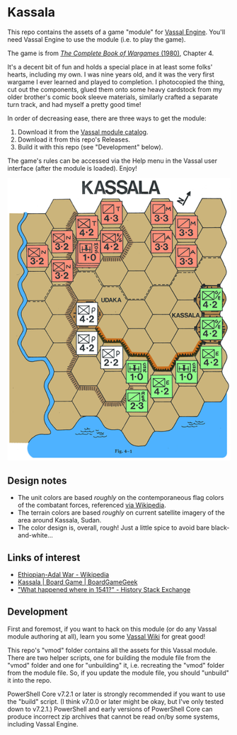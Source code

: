 # Kassala

This repo contains the assets of a game "module" for [Vassal Engine](https://vassalengine.org/). You'll need Vassal Engine to use the module (i.e. to play the game).

The game is from [_The Complete Book of Wargames_ (1980)](https://www.google.com/books/edition/The_Complete_Book_of_Wargames/5giXGAAACAAJ?hl=en), Chapter 4.

It's a decent bit of fun and holds a special place in at least some folks' hearts, including my own. I was nine years old, and it was the very first wargame I ever learned and played to completion. I photocopied the thing, cut out the components, glued them onto some heavy cardstock from my older brother's comic book sleeve materials, similarly crafted a separate turn track, and had myself a pretty good time!

In order of decreasing ease, there are three ways to get the module:

1. Download it from the [Vassal module catalog](https://vassalengine.org/wiki/Category:Modules).
2. Download it from this repo's Releases.
3. Build it with this repo (see "Development" below).

The game's rules can be accessed via the Help menu in the Vassal user interface (after the module is loaded). Enjoy!

![Vassal map capture](./in-game_footage.png)

## Design notes

- The unit colors are based _roughly_ on the contemporaneous flag colors of the combatant forces, referenced [via Wikipedia][eaw].
- The terrain colors are based _roughly_ on current satellite imagery of the area around Kassala, Sudan.
- The color design is, overall, rough! Just a little spice to avoid bare black-and-white...

## Links of interest

- [Ethiopian-Adal War - Wikipedia][eaw]
- [Kassala | Board Game | BoardGameGeek](https://boardgamegeek.com/boardgame/14235/kassala)
- ["What happened where in 1541?" - History Stack Exchange](https://history.stackexchange.com/q/60529/27652)

[eaw]: https://en.wikipedia.org/wiki/Ethiopian%E2%80%93Adal_War

## Development

First and foremost, if you want to hack on this module (or do any Vassal module authoring at all), learn you some [Vassal Wiki](https://vassalengine.org/wiki/Main_Page) for great good!

This repo's "vmod" folder contains all the assets for this Vassal module. There are two helper scripts, one for building the module file from the "vmod" folder and one for "unbuilding" it, i.e. recreating the "vmod" folder from the module file. So, if you update the module file, you should "unbuild" it into the repo.

PowerShell Core v7.2.1 or later is strongly recommended if you want to use the "build" script. (I think v7.0.0 or later might be okay, but I've only tested down to v7.2.1.) PowerShell and early versions of PowerShell Core can produce incorrect zip archives that cannot be read on/by some systems, including Vassal Engine.
